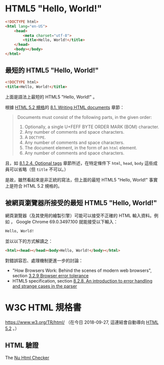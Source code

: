 # HTML5 "Hello, World!"

```HTML
<!DOCTYPE html>
<html lang="en-US">
    <head>
        <meta charset="utf-8">
        <title>Hello, World!</title>
    </head>
    <body></body>
</html>
```


## 最短的 HTML5 "Hello, World!"

```HTML
<!DOCTYPE html>
<title>Hello, World!</title>
```

上面是語法上最短的 HTML5 "Hello, World!"  。

根據 [HTML 5.2  規格][1]的 
[8.1. Writing HTML documents](https://www.w3.org/TR/2017/REC-html52-20171214/syntax.html#writing-html-documents) 
章節：

> Documents must consist of the following parts, in the given order:
> 1. Optionally, a single U+FEFF BYTE ORDER MARK (BOM) character.
> 2. Any number of comments and space characters.
> 3. A `DOCTYPE`.
> 4. Any number of comments and space characters.
> 5. The document element, in the form of an `html` element.
> 6. Any number of comments and space characters.

且，如 
[8.1.2.4. Optional tags](https://www.w3.org/TR/2017/REC-html52-20171214/syntax.html#optional-tags) 
章節所述，在特定條件下 `html`, `head`, `body` 這些成員可以省略（但
 `title`  不可以。）

是故，雖然看起來是非正統的寫法，但上面的最短 HTML5 "Hello, World!"  事實
上是符合 HTML 5.2 規格的。


## 被網頁瀏覽器所接受的最短 HTML5 "Hello, World!"

網頁瀏覽器（及其使用的繪製引擎）可能可以接受不正確的 HTML 輸入資料。例如
， Google Chrome 69.0.3497.100 就能接受以下輸入：

```HTML
Hello, World!
```

並以以下的方式解讀之：

```HTML
<html><head></head><body>Hello, World!</body></html>
```

對錯誤容忍、處理機制更進一步的討論：

* "How Browsers Work: Behind the scenes of modern web browsers", section
[3.2.9 Browser error tolerance](https://www.html5rocks.com/en/tutorials/internals/howbrowserswork/#Browsers_error_tolerance)
* HTML5 specification, section [8.2.8. An introduction to error handling and strange cases in the parser](https://www.w3.org/TR/2017/REC-html52-20171214/syntax.html#an-introduction-to-error-handling-and-strange-cases-in-the-parser)


# W3C HTML  規格書

https://www.w3.org/TR/html/ （在今日 2018-09-27,  這連結會自動導向 
[HTML 5.2][1] 。）


## HTML 驗證

The [Nu Html Checker](https://validator.github.io/)


[1]: https://www.w3.org/TR/2017/REC-html52-20171214/
